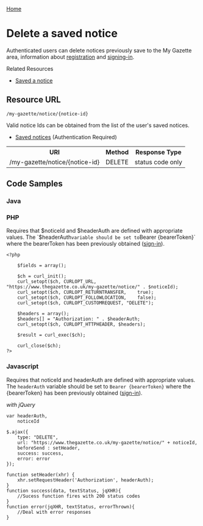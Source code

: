 [Home](../home.md)
# Delete a saved notice #
Authenticated users can delete notices previously save to the My Gazette area, information about  [registration](../authentication/registration.md) and [signing-in](../authentication/sign-in.md).

Related Resources

- [Saved a notice](save-notice.md)

## Resource URL ##

`/my-gazette/notice/{notice-id}`

Valid notice Ids can be obtained from the list of the user's saved notices.

- [Saved notices](../my-gazette/my-gazette.md) (Authentication Required)

<table>
<tr>
<th>URI</th>
<th>Method</th>
<th>Response Type</th>
</tr>
<tr>
<td>/my-gazette/notice/{notice-id}</td>
<td>DELETE</td>
<td>status code only</td>
</tr>
</table>

## Code Samples ##

###	Java ###
	
### PHP ###
Requires that $noticeId and $headerAuth are defined with appropriate values. The `$headerAuth` variable should be set to `Bearer {bearerToken}` where the bearerToken has been previously obtained ([sign-in](../authentication/sign-in.md)).

	<?php

		$fields = array();
		
		$ch = curl_init();
		curl_setopt($ch, CURLOPT_URL,				"https://www.thegazette.co.uk/my-gazette/notice/" . $noticeId);
		curl_setopt($ch, CURLOPT_RETURNTRANSFER,	true);
		curl_setopt($ch, CURLOPT_FOLLOWLOCATION,	false);
		curl_setopt($ch, CURLOPT_CUSTOMREQUEST, "DELETE");

		$headers = array();
		$headers[] = "Authorization: " . $headerAuth;
		curl_setopt($ch, CURLOPT_HTTPHEADER, $headers);

		$result = curl_exec($ch);

		curl_close($ch);
	?>

### Javascript ###
Requires that noticeId and headerAuth are defined with appropriate values. The `headerAuth` variable should be set to `Bearer {bearerToken}` where the {bearerToken} has been previously obtained ([sign-in](../authentication/sign-in.md)).

*with jQuery*

	var headerAuth,
		noticeId
	
	$.ajax({
		type: "DELETE",
		url: "https://www.thegazette.co.uk/my-gazette/notice/" + noticeId,
		beforeSend : setHeader,
		success: success,
		error: error
	});

	function setHeader(xhr) {
	    xhr.setRequestHeader('Authorization', headerAuth);
	}
	function success(data, textStatus, jqXHR){
		//Sucess function fires with 200 status codes
	}
	function error(jqXHR, textStatus, errorThrown){
		//Deal with error responses
	}